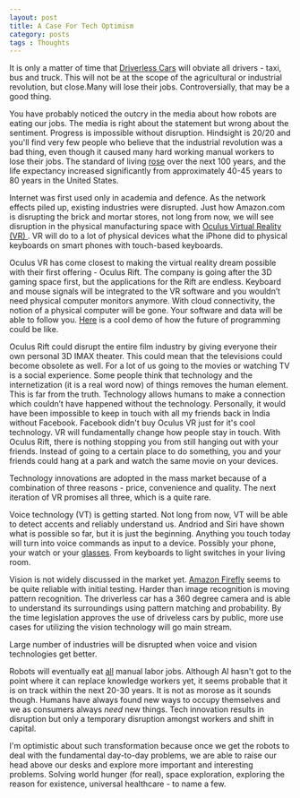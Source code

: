 ```yaml
---
layout: post
title: A Case For Tech Optimism
category: posts
tags : Thoughts
---
```


It is only a matter of time that <a href="https://www.youtube.com/watch?v=CqSDWoAhvLU">Driverless Cars</a> will obviate all drivers - taxi, bus and truck. This will not be at the scope of the agricultural or industrial revolution, but close.Many will lose their jobs. Controversially, that may be a good thing.

You have probably noticed the outcry in the media about how robots are eating our jobs. The media is right about the statement but wrong about the sentiment. Progress is impossible without disruption. Hindsight is 20/20 and you'll find very few people who believe that the industrial revolution was a bad thing, even though it caused many hard working manual workers to lose their jobs. The standard of living <a href ="http://www.econlib.org/library/Enc/IndustrialRevolutionandtheStandardofLiving.html">rose</a> over the next 100 years, and the life expectancy increased significantly from approximately 40-45 years to 80 years in the United States.

Internet was first used only in academia and defence. As the network effects piled up, existing industries were disrupted. Just how Amazon.com is disrupting the brick and mortar stores, not long from now, we will see disruption in the physical manufacturing space with <a href="http://en.wikipedia.org/wiki/Oculus_VR">Oculus Virtual Reality (VR) </a>. VR will do to a lot of physical devices what the iPhone did to physical keyboards on smart phones with touch-based keyboards.

Oculus VR has come closest to making the virtual reality dream possible with their first offering - Oculus Rift. The company is going after the 3D gaming space first, but the applications for the Rift are endless.
Keyboard and mouse signals will be integrated to the VR software and you wouldn’t need physical computer monitors anymore. With cloud connectivity, the notion of a physical computer will be gone. Your software and data will be able to follow you. <a href="https://www.youtube.com/watch?v=Dgtba_GpG-U">Here</a> is a cool demo of how the future of programming could be like.

Oculus Rift could disrupt the entire film industry by giving everyone their own personal 3D IMAX theater. This could mean that the televisions could become obsolete as well. For a lot of us going to the movies or watching TV is a social experience.  Some people think that technology and the internetization (it is a real word now) of things removes the human element. This is far from the truth. Technology allows humans to make a connection which couldn’t have happened without the technology. Personally, it would have been impossible to keep in touch with all my friends back in India without Facebook. Facebook didn't buy Oculus VR just for it's cool technology. VR will fundamentally change how people stay in touch.
With Oculus Rift, there is nothing stopping you from still hanging out with your friends. Instead of going to a certain place to do something, you and your friends could hang at a park and watch the same movie on your devices.

Technology innovations are adopted in the mass market because of a combination of three reasons - price, convenience and quality. The next iteration of VR promises all three, which is a quite rare.


Voice technology (VT) is getting started. Not long from now, VT will be able to detect <a href="https://www.youtube.com/watch?v=yR0lWICH3rY"></a> accents and reliably understand us. Andriod and Siri have shown what is possible so far, but it is just the beginning. Anything you touch today will turn into voice commands as input to a device. Possibly your phone, your watch or your <a href="https://www.google.com/glass/start/">glasses</a>. From keyboards to light switches in your living room. 

Vision is not widely discussed in the market yet. <a href="https://developer.amazon.com/public/solutions/devices/fire-phone/docs/understanding-firefly">Amazon Firefly</a> seems to be quite reliable with initial testing. Harder than image recognition is moving pattern recognition. The driverless car has a 360 degree camera and is able to understand its surroundings using pattern matching and probability. By the time legislation approves the use of driveless cars by public, more use cases for utilizing the vision technology will go main stream.

Large number of industries will be disrupted when voice and vision technologies get better. 

Robots will eventually eat <a href="https://www.youtube.com/watch?v=8_lfxPI5ObM">all</a> manual labor jobs. Although AI hasn't got to the point where it can replace knowledge workers yet, it seems probable that it is on track within the next 20-30 years. It is not as morose as it sounds though. Humans have always found new ways to occupy themselves and we as consumers always <i>need</i> new things. Tech innovation results in disruption but only a temporary disruption amongst workers and shift in capital.

I'm optimistic about such transformation because once we get the robots to deal with the fundamental day-to-day problems, we are able to raise our head above our desks and explore more important and interesting problems. Solving world hunger (for real), space exploration, exploring the reason for existence, universal healthcare - to name a few.

